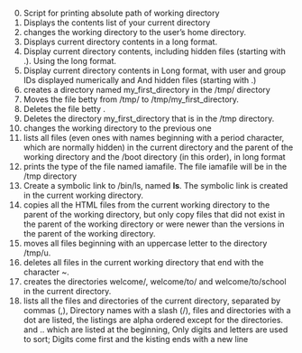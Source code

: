 0. Script for printing absolute path of working directory
1. Displays the contents list of your current directory 
2. changes the working directory to the user’s home directory.
3. Displays current directory contents in a long format. 
4. Display current directory contents, including hidden files (starting with .). Using the long format.
5. Display current directory contents in Long format, with user and group IDs displayed numerically and And hidden files (starting with .)
6. creates a directory named my_first_directory in the /tmp/ directory
7. Moves the file betty from /tmp/ to /tmp/my_first_directory.
8. Deletes the file betty .  
9. Deletes the directory my_first_directory that is in the /tmp directory.
10. changes the working directory to the previous one
11. lists all files (even ones with names beginning with a period character, which are normally hidden) in the current directory and the parent of the working directory and the /boot directory (in this order), in long format
12. prints the type of the file named iamafile. The file iamafile will be in the /tmp directory 
13. Create a symbolic link to /bin/ls, named __ls__. The symbolic link is created in the current working directory. 
14. copies all the HTML files from the current working directory to the parent of the working directory, but only copy files that did not exist in the parent of the working directory or were newer than the versions in the parent of the working directory.
15. moves all files beginning with an uppercase letter to the directory /tmp/u.
16. deletes all files in the current working directory that end with the character ~.
17. creates the directories welcome/, welcome/to/ and welcome/to/school in the current directory.
18. lists all the files and directories of the current directory, separated by commas (,), Directory names with a slash (/), files and directories with a dot are listed, the listings are alpha ordered except for the directories. and .. which are listed at the beginning,
 Only digits and letters are used to sort; Digits come first and the kisting ends with a new line
